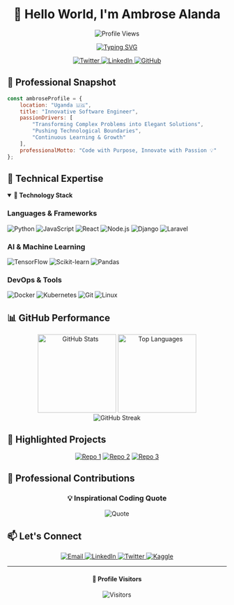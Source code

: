 <div align="center">
  
  # 👋 Hello World, I'm Ambrose Alanda
  
  ![Profile Views](https://komarev.com/ghpvc/?username=aurits&color=blueviolet&style=for-the-badge)
  
  [![Typing SVG](https://readme-typing-svg.herokuapp.com?font=Fira+Code&weight=500&size=22&duration=4000&pause=1000&color=6A5ACD&center=true&vCenter=true&width=500&lines=Transforming+Ideas+into+Digital+Solutions;Software+Engineer;Full-Stack+Developer;AI+%26+ML+Innovator)](https://git.io/typing-svg)
  
  <div>
    <a href="https://twitter.com/aurits">
      <img src="https://img.shields.io/twitter/follow/aurits?logo=twitter&style=for-the-badge&color=1E90FF" alt="Twitter" />
    </a>
    <a href="https://www.linkedin.com/in/ambrose-alanda-b938b0243">
      <img src="https://img.shields.io/badge/LinkedIn-Connect-4B0082?style=for-the-badge&logo=linkedin" alt="LinkedIn" />
    </a>
    <a href="https://github.com/Aurits">
      <img src="https://img.shields.io/github/followers/aurits?style=for-the-badge&logo=github&color=8A2BE2" alt="GitHub" />
    </a>
  </div>

</div>

## 🌟 Professional Snapshot

```javascript
const ambroseProfile = {
    location: "Uganda 🇺🇬",
    title: "Innovative Software Engineer",
    passionDrivers: [
        "Transforming Complex Problems into Elegant Solutions",
        "Pushing Technological Boundaries",
        "Continuous Learning & Growth"
    ],
    professionalMotto: "Code with Purpose, Innovate with Passion 💡"
};
```

## 🚀 Technical Expertise

<details open>
<summary><strong>🔧 Technology Stack</strong></summary>

### Languages & Frameworks
![Python](https://img.shields.io/badge/Python-3776AB?style=for-the-badge&logo=python&logoColor=white)
![JavaScript](https://img.shields.io/badge/JavaScript-323330?style=for-the-badge&logo=javascript&logoColor=F7DF1E)
![React](https://img.shields.io/badge/React-20232A?style=for-the-badge&logo=react&logoColor=61DAFB)
![Node.js](https://img.shields.io/badge/Node.js-339933?style=for-the-badge&logo=nodedotjs&logoColor=white)
![Django](https://img.shields.io/badge/Django-092E20?style=for-the-badge&logo=django&logoColor=white)
![Laravel](https://img.shields.io/badge/Laravel-FF2D20?style=for-the-badge&logo=laravel&logoColor=white)

### AI & Machine Learning
![TensorFlow](https://img.shields.io/badge/TensorFlow-FF6F00?style=for-the-badge&logo=tensorflow&logoColor=white)
![Scikit-learn](https://img.shields.io/badge/scikit_learn-F7931E?style=for-the-badge&logo=scikit-learn&logoColor=white)
![Pandas](https://img.shields.io/badge/Pandas-2C2D72?style=for-the-badge&logo=pandas&logoColor=white)

### DevOps & Tools
![Docker](https://img.shields.io/badge/Docker-2CA5E0?style=for-the-badge&logo=docker&logoColor=white)
![Kubernetes](https://img.shields.io/badge/kubernetes-326ce5.svg?&style=for-the-badge&logo=kubernetes&logoColor=white)
![Git](https://img.shields.io/badge/Git-F05032?style=for-the-badge&logo=git&logoColor=white)
![Linux](https://img.shields.io/badge/Linux-FCC624?style=for-the-badge&logo=linux&logoColor=black)
</details>

## 📊 GitHub Performance

<div align="center">
  <img height="180em" src="https://github-readme-stats.vercel.app/api?username=aurits&theme=nightowl&show_icons=true&hide_border=true&count_private=true" alt="GitHub Stats"/>
  <img height="180em" src="https://github-readme-stats.vercel.app/api/top-langs/?username=aurits&theme=nightowl&layout=compact&hide_border=true" alt="Top Languages"/>
</div>

<div align="center">
  <img src="https://github-readme-streak-stats.herokuapp.com/?user=aurits&theme=nightowl&hide_border=true" alt="GitHub Streak"/>
</div>

## 🌈 Highlighted Projects

<div align="center">

<!-- Dynamically fetched pinned repositories -->
[![Repo 1](https://github-readme-stats.vercel.app/api/pin/?username=aurits&repo=DATA_SCIENCE_PROJECT&theme=nightowl)](https://github.com/Aurits/DATA_SCIENCE_PROJECT)
[![Repo 2](https://github-readme-stats.vercel.app/api/pin/?username=aurits&repo=WEB_APPLICATION&theme=nightowl)](https://github.com/Aurits/WEB_APPLICATION)
[![Repo 3](https://github-readme-stats.vercel.app/api/pin/?username=aurits&repo=MACHINE_LEARNING_TOOL&theme=nightowl)](https://github.com/Aurits/MACHINE_LEARNING_TOOL)

</div>

## 🔬 Professional Contributions

<div align="center">
  
  ### 💡 Inspirational Coding Quote
  ![Quote](https://quotes-github-readme.vercel.app/api?type=horizontal&theme=nightowl)

</div>

## 📫 Let's Connect

<div align="center">
  <a href="mailto:alandaambrose@gmail.com">
    <img src="https://img.shields.io/badge/Gmail-D14836?style=for-the-badge&logo=gmail&logoColor=white" alt="Email"/>
  </a>
  <a href="https://www.linkedin.com/in/ambrose-alanda-b938b0243">
    <img src="https://img.shields.io/badge/LinkedIn-0077B5?style=for-the-badge&logo=linkedin&logoColor=white" alt="LinkedIn"/>
  </a>
  <a href="https://twitter.com/aurits">
    <img src="https://img.shields.io/badge/Twitter-1DA1F2?style=for-the-badge&logo=twitter&logoColor=white" alt="Twitter"/>
  </a>
  <a href="https://kaggle.com/ambrose alanda">
    <img src="https://img.shields.io/badge/Kaggle-20BEFF?style=for-the-badge&logo=kaggle&logoColor=white" alt="Kaggle"/>
  </a>
</div>

---

<div align="center">
  
  #### 🌟 Profile Visitors
  ![Visitors](https://hits.seeyoufarm.com/api/count/incr/badge.svg?url=https%3A%2F%2Fgithub.com%2FAurits&count_bg=%235D3FD3&title_bg=%23555555&icon=github.svg&icon_color=%23E7E7E7&title=Profile+Views&edge_flat=false)

</div>
